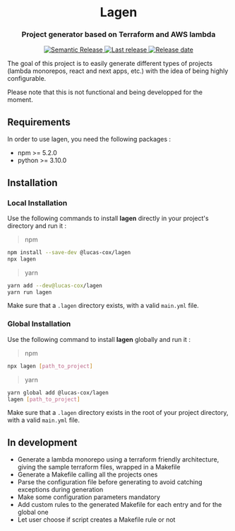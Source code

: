 <h1 align="center" style="border-bottom: none">Lagen</h1>
<h3 align="center">Project generator based on Terraform and AWS lambda</h3>

<p align="center">
    <a href="https://github.com/semantic-release/semantic-release">
        <img alt="Semantic Release" src="https://img.shields.io/badge/semantic--release-angular-e10079?logo=semantic-release">
    </a>
    <a href="https://github.com/Lucas-COX/lagen/releases">
        <img alt="Last release" src="https://img.shields.io/github/v/release/Lucas-COX/lagen">
    </a>
    <a href="https://github.com/Lucas-COX/lagen/releases">
        <img alt="Release date" src="https://img.shields.io/github/release-date/Lucas-COX/lagen">
    </a>
</p>

The goal of this project is to easily generate different types of projects (lambda monorepos, react and next apps, etc.) with the idea of being highly configurable.

Please note that this is not functional and being developped for the moment.


## Requirements
In order to use lagen, you need the following packages :
- npm >= 5.2.0
- python >= 3.10.0


## Installation

### Local Installation

Use the following commands to install **lagen** directly in your project's directory and run it :
> npm
```bash
npm install --save-dev @lucas-cox/lagen
npx lagen
```

> yarn
```bash
yarn add --dev@lucas-cox/lagen
yarn run lagen
```


Make sure that a `.lagen` directory exists, with a valid `main.yml` file.

### Global Installation
Use the following command to install **lagen** globally and run it :
> npm
```bash
npx lagen [path_to_project]
```

> yarn
```bash
yarn global add @lucas-cox/lagen
lagen [path_to_project]
```

Make sure that a `.lagen` directory exists in the root of your project directory, with a valid `main.yml` file.


## In development

- Generate a lambda monorepo using a terraform friendly architecture, giving the sample terraform files, wrapped in a Makefile
- Generate a Makefile calling all the projects ones
- Parse the configuration file before generating to avoid catching exceptions during generation
- Make some configuration parameters mandatory
- Add custom rules to the generated Makefile for each entry and for the global one
- Let user choose if script creates a Makefile rule or not